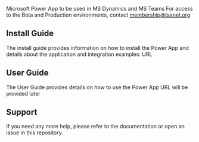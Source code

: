 Microsoft Power App to be used in MS Dynamics and MS Teams
For access to the Beta and Production environments, contact membership@tsanet.org

## Install Guide

The install guide provides information on how to install the Power App and details about the application and integration examples:
URL

## User Guide

The User Guide provides details on how to use the Power App 
URL will be provided later

## Support

If you need any more help, please refer to the documentation or open an issue in this repository.
